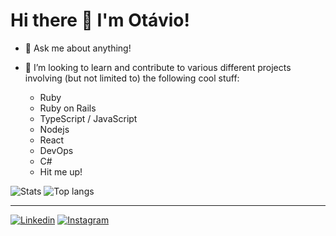 # Hi there 👋 I'm Otávio!

- 💬 Ask me about anything!

- :slightly_smiling_face: I’m looking to learn and contribute to various different projects involving (but not limited to) the following cool stuff:
  - Ruby
  - Ruby on Rails
  - TypeScript / JavaScript
  - Nodejs
  - React
  - DevOps
  - C#
  - Hit me up!

![Stats](https://github-readme-stats-eight-theta.vercel.app/api?username=otcamargo&show_icons=true&theme=dracula&include_all_commits=true&count_private=true)
![Top langs](https://github-readme-stats-eight-theta.vercel.app/api/top-langs/?username=otcamargo&layout=compact&langs_count=8&theme=dracula)

---

[![Linkedin](https://img.shields.io/badge/-LinkedIn-%230077B5?style=for-the-badge&logo=linkedin&logoColor=white)](https://www.linkedin.com/in/ot%C3%A1vio-camargo-480772101/)
[![Instagram](https://img.shields.io/badge/-Instagram-%23E4405F?style=for-the-badge&logo=instagram&logoColor=white)](https://www.instagram.com/taviaao/)


<!--
**otcamargo/otcamargo** is a ✨ _special_ ✨ repository because its `README.md` (this file) appears on your GitHub profile.

Here are some ideas to get you started:

- 🔭 I’m currently working on ...
- 🌱 I’m currently learning ...
- 👯 I’m looking to collaborate on ...
- 🤔 I’m looking for help with ...
- 💬 Ask me about ...
- 📫 How to reach me: ...
- 😄 Pronouns: ...
- ⚡ Fun fact: ...
-->
